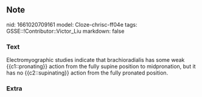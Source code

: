 ## Note
nid: 1661020709161
model: Cloze-chrisc-ff04e
tags: GSSE::!Contributor::Victor_Liu
markdown: false

### Text
Electromyographic studies indicate that brachioradialis has some weak {{c1::pronating}} action from the fully supine position to midpronation, but it has no {{c2::supinating}} action from the fully pronated position.

### Extra

